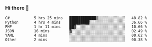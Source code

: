 ### Hi there 👋

<!--START_SECTION:waka-->

```text
C#           5 hrs 25 mins   ████████████▒░░░░░░░░░░░░   48.82 %
Python       4 hrs 4 mins    █████████░░░░░░░░░░░░░░░░   36.66 %
PHP          1 hr 11 mins    ██▓░░░░░░░░░░░░░░░░░░░░░░   10.66 %
JSON         16 mins         ▓░░░░░░░░░░░░░░░░░░░░░░░░   02.49 %
YAML         4 mins          ░░░░░░░░░░░░░░░░░░░░░░░░░   00.62 %
Other        2 mins          ░░░░░░░░░░░░░░░░░░░░░░░░░   00.38 %
```

<!--END_SECTION:waka-->

<!--
**Jonas-VanHaeken/Jonas-VanHaeken** is a ✨ _special_ ✨ repository because its `README.md` (this file) appears on your GitHub profile.

Here are some ideas to get you started:

- 🔭 I’m currently working on ...
- 🌱 I’m currently learning ...
- 👯 I’m looking to collaborate on ...
- 🤔 I’m looking for help with ...
- 💬 Ask me about ...
- 📫 How to reach me: ...
- 😄 Pronouns: ...
- ⚡ Fun fact: ...
-->
